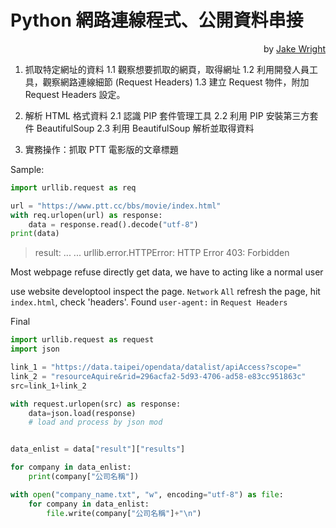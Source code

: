 # Python 網路連線程式、公開資料串接  
<p align="right""> by <a href="https://youtu.be/9Z9xKWfNo7k/">Jake Wright</a></p>  


1. 抓取特定網址的資料
1.1 觀察想要抓取的網頁，取得網址
1.2 利用開發人員工具，觀察網路連線細節 (Request Headers)
1.3 建立 Request 物件，附加 Request Headers 設定。

2. 解析 HTML 格式資料
2.1 認識 PIP 套件管理工具
2.2 利用 PIP 安裝第三方套件 BeautifulSoup
2.3 利用 BeautifulSoup 解析並取得資料

3. 實務操作：抓取 PTT 電影版的文章標題

Sample:
```python
import urllib.request as req

url = "https://www.ptt.cc/bbs/movie/index.html"
with req.urlopen(url) as response:
    data = response.read().decode("utf-8")
print(data)
```
>result:
...
...
urllib.error.HTTPError: HTTP Error 403: Forbidden

Most webpage refuse directly get data, we have to acting like a normal user  

use website developtool inspect the page.
`Network` `All` refresh the page, hit `index.html`, check 'headers'.
Found `user-agent:` in `Request Headers`
 
Final
```python
import urllib.request as request
import json

link_1 = "https://data.taipei/opendata/datalist/apiAccess?scope="
link_2 = "resourceAquire&rid=296acfa2-5d93-4706-ad58-e83cc951863c"
src=link_1+link_2

with request.urlopen(src) as response:
    data=json.load(response)
    # load and process by json mod


data_enlist = data["result"]["results"]

for company in data_enlist:
    print(company["公司名稱"])

with open("company_name.txt", "w", encoding="utf-8") as file:
    for company in data_enlist:
        file.write(company["公司名稱"]+"\n")
```
